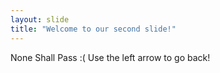 ```yaml
---
layout: slide
title: "Welcome to our second slide!"
---
```

None Shall Pass :(
Use the left arrow to go back!
